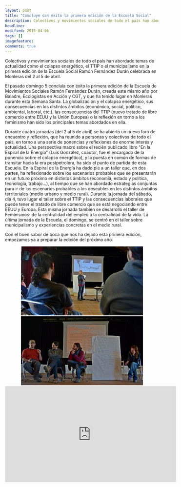 ```yaml
---
layout: post
title: "Concluye con éxito la primera edición de la Escuela Social"
description: Colectivos y movimientos sociales de todo el país han abordado temas de actualidad como el municipalismo, el TTIP o el colapso energético del 2 al 5 de abril en Monleras (Salamanca).
headline: 
modified: 2015-04-06
tags: []
imagefeature: 
comments: true
---
```


Colectivos y movimientos sociales de todo el país han abordado temas de actualidad como el colapso energético, el TTIP o el municipalismo en la primera edición de la Escuela Social Ramón Fernández Durán celebrada en Monleras del 2 al 5 de abril. 

El pasado domingo 5 concluía con éxito la primera edición de la Escuela de Movimientos Sociales Ramón Fernández Durán, creada este mismo año por Baladre, Ecologistas en Acción y CGT, y que ha tenido lugar en Monleras durante esta Semana Santa. La globalización y el colapso energético, sus consecuencias en los distintos ámbitos (económico, social, político, ambiental, laboral, etc.), las consecuencias del TTIP (nuevo tratado de libre comercio entre EEUU y la Unión Europea) o la reflexión en torno a los feminismo han sido los principales temas abordados en ella. 

Durante cuatro jornadas (del 2 al 5 de abril) se ha abierto un nuevo foro de encuentro y reflexión, que ha reunido a personas y colectivos de todo el país, en torno a una serie de ponencias y reflexiones de enorme interés y actualidad. Una perspectiva macro sobre el recién publicado libro "En la Espiral de la Energía" (Luis González, coautor, fue el encargado de la ponencia sobre el colapso energético), y la puesta en común de formas de transitar hacia la era postpetrolera, ha sido el punto de partida de esta Escuela. En la Espiral de la Energía ha dado pie a un taller que, en dos partes, ha reflexionado sobre los escenarios probables que se presentarán en un futuro próximo en distintos ámbitos (economía, estado y política, tecnología, trabajo...), al tiempo que se han abordado estrategias conjuntas para ir de los escenarios probables a los deseables en los distintos ámbitos territoriales (medio urbano y medio rural). Durante la jornada del sábado, día 4, tuvo lugar el taller sobre el TTIP y las consecuencias laborales que puede tener el tratado de libre comercio que se está negociando entre EEUU y Europa. Esta misma jornada también se desarrolló el taller de Feminismos: de la centralidad del empleo a la centralidad de la vida. La última jornada de la Escuela, el domingo, se centró en el taller sobre municipalismo y experiencias concretas en el medio rural.

Con el buen sabor de boca que nos ha dejado esta primera edición, empezamos ya a preparar la edición del próximo año. 

<div style="text-align:center">
<img src="/images/taller_espiral_energia.jpg" alt="Taller sobre la espiral de la energía "/>
<img src="/images/taller_municipalismo.jpg" alt="Taller sobre municipalismo "/>
</div>

<iframe width="560" height="315" src="https://www.youtube.com/embed/wxiWDnG1KEA" frameborder="0" allowfullscreen></iframe>
